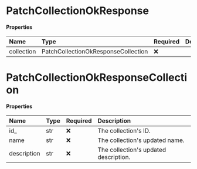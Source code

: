 # PatchCollectionOkResponse

**Properties**

| Name       | Type                                | Required | Description |
| :--------- | :---------------------------------- | :------- | :---------- |
| collection | PatchCollectionOkResponseCollection | ❌       |             |

# PatchCollectionOkResponseCollection

**Properties**

| Name        | Type | Required | Description                           |
| :---------- | :--- | :------- | :------------------------------------ |
| id\_        | str  | ❌       | The collection's ID.                  |
| name        | str  | ❌       | The collection's updated name.        |
| description | str  | ❌       | The collection's updated description. |
